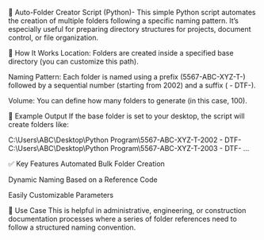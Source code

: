 📁 Auto-Folder Creator Script (Python)-
This simple Python script automates the creation of multiple folders following a specific naming pattern. It’s especially useful for preparing directory structures for projects, document control, or file organization.

🔧 How It Works
Location: Folders are created inside a specified base directory (you can customize this path).

Naming Pattern: Each folder is named using a prefix (5567-ABC-XYZ-T-) followed by a sequential number (starting from 2002) and a suffix ( - DTF-).

Volume: You can define how many folders to generate (in this case, 100).

🧠 Example Output
If the base folder is set to your desktop, the script will create folders like:

C:\Users\ABC\Desktop\Python Program\5567-ABC-XYZ-T-2002 - DTF-
C:\Users\ABC\Desktop\Python Program\5567-ABC-XYZ-T-2003 - DTF-
...

✅ Key Features
Automated Bulk Folder Creation

Dynamic Naming Based on a Reference Code

Easily Customizable Parameters

📌 Use Case
This is helpful in administrative, engineering, or construction documentation processes where a series of folder references need to follow a structured naming convention.

